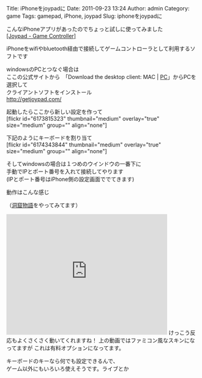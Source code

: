 Title: iPhoneをjoypadに
Date: 2011-09-23 13:24
Author: admin
Category: game
Tags: gamepad, iPhone, joypad
Slug: iphoneをjoypadに

こんなiPhoneアプリがあったのでちょっと試しに使ってみました  
[[Joypad - Game
Controller]](http://itunes.apple.com/us/app/joypad-game-controller/id411422117?mt=8)

iPhoneをwifiやbluetooth経由で接続してゲームコントローラとして利用するソフトです

windowsのPCとつなぐ場合は  
ここの公式サイトから　「Download the desktop client: MAC |
[PC](http://getjoypad.com/joypadconnect/JoypadConnect-1.3.1.msi)」からPCを選択して  
クライアントソフトをインストール  
<http://getjoypad.com/>

起動したらここから新しい設定を作って  
[flickr id="6173815323" thumbnail="medium" overlay="true" size="medium"
group="" align="none"]

下記のようにキーボードを割り当て  
[flickr id="6174343844" thumbnail="medium" overlay="true" size="medium"
group="" align="none"]

そしてwindowsの場合は１つめのウインドウの一番下に  
手動でIPとポート番号を入れて接続してやります  
(IPとポート番号はiPhone側の設定画面ででてきます)

動作はこんな感じ  

（[洞窟物語](http://www.forest.impress.co.jp/lib/game/actsport/action/doukutsu.html)をやってみてます）  

<iframe width="420" height="315" src="http://www.youtube.com/embed/_GPJbSIeT80" frameborder="0" allowfullscreen></iframe>  
けっこう反応もよくさくさく動いてくれますね！  
上の動画ではファミコン風なスキンになってますが  
これは有料オプションになってます。

キーボードのキーなら何でも設定できるんで、  
ゲーム以外にもいろいろ使えそうです。ライブとか
